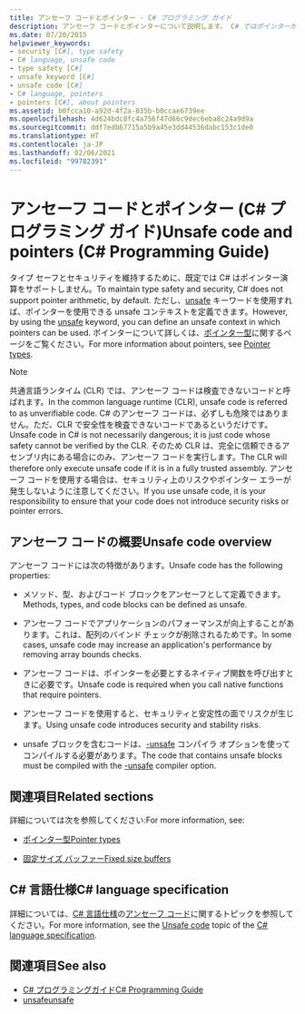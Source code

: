 ```yaml
---
title: アンセーフ コードとポインター - C# プログラミング ガイド
description: アンセーフ コードとポインターについて説明します。 C# ではポインターがサポートされていませんが、'unsafe' のキーワードでポインターを使用できる unsafe コンテキストを定義できます。
ms.date: 07/20/2015
helpviewer_keywords:
- security [C#], type safety
- C# language, unsafe code
- type safety [C#]
- unsafe keyword [C#]
- unsafe code [C#]
- C# language, pointers
- pointers [C#], about pointers
ms.assetid: b0fcca10-a92d-4f2a-835b-b0ccae6739ee
ms.openlocfilehash: 4d624bdc8fc4a756f47d66c9dec6eba8c24a9d9a
ms.sourcegitcommit: ddf7edb67715a5b9a45e3dd44536dabc153c1de0
ms.translationtype: HT
ms.contentlocale: ja-JP
ms.lasthandoff: 02/06/2021
ms.locfileid: "99782391"
---
```

# <a name="unsafe-code-and-pointers-c-programming-guide"></a><span data-ttu-id="07258-104">アンセーフ コードとポインター (C# プログラミング ガイド)</span><span class="sxs-lookup"><span data-stu-id="07258-104">Unsafe code and pointers (C# Programming Guide)</span></span>

<span data-ttu-id="07258-105">タイプ セーフとセキュリティを維持するために、既定では C# はポインター演算をサポートしません。</span><span class="sxs-lookup"><span data-stu-id="07258-105">To maintain type safety and security, C# does not support pointer arithmetic, by default.</span></span> <span data-ttu-id="07258-106">ただし、[unsafe](../../language-reference/keywords/unsafe.md) キーワードを使用すれば、ポインターを使用できる unsafe コンテキストを定義できます。</span><span class="sxs-lookup"><span data-stu-id="07258-106">However, by using the [unsafe](../../language-reference/keywords/unsafe.md) keyword, you can define an unsafe context in which pointers can be used.</span></span> <span data-ttu-id="07258-107">ポインターについて詳しくは、[ポインター型](pointer-types.md)に関するページをご覧ください。</span><span class="sxs-lookup"><span data-stu-id="07258-107">For more information about pointers, see [Pointer types](pointer-types.md).</span></span>  
  
> [!NOTE]
> <span data-ttu-id="07258-108">共通言語ランタイム (CLR) では、アンセーフ コードは検査できないコードと呼ばれます。</span><span class="sxs-lookup"><span data-stu-id="07258-108">In the common language runtime (CLR), unsafe code is referred to as unverifiable code.</span></span> <span data-ttu-id="07258-109">C# のアンセーフ コードは、必ずしも危険ではありません。ただ、CLR で安全性を検査できないコードであるというだけです。</span><span class="sxs-lookup"><span data-stu-id="07258-109">Unsafe code in C# is not necessarily dangerous; it is just code whose safety cannot be verified by the CLR.</span></span> <span data-ttu-id="07258-110">そのため CLR は、完全に信頼できるアセンブリ内にある場合にのみ、アンセーフ コードを実行します。</span><span class="sxs-lookup"><span data-stu-id="07258-110">The CLR will therefore only execute unsafe code if it is in a fully trusted assembly.</span></span> <span data-ttu-id="07258-111">アンセーフ コードを使用する場合は、セキュリティ上のリスクやポインター エラーが発生しないように注意してください。</span><span class="sxs-lookup"><span data-stu-id="07258-111">If you use unsafe code, it is your responsibility to ensure that your code does not introduce security risks or pointer errors.</span></span>  
  
## <a name="unsafe-code-overview"></a><span data-ttu-id="07258-112">アンセーフ コードの概要</span><span class="sxs-lookup"><span data-stu-id="07258-112">Unsafe code overview</span></span>

<span data-ttu-id="07258-113">アンセーフ コードには次の特徴があります。</span><span class="sxs-lookup"><span data-stu-id="07258-113">Unsafe code has the following properties:</span></span>

- <span data-ttu-id="07258-114">メソッド、型、およびコード ブロックをアンセーフとして定義できます。</span><span class="sxs-lookup"><span data-stu-id="07258-114">Methods, types, and code blocks can be defined as unsafe.</span></span>

- <span data-ttu-id="07258-115">アンセーフ コードでアプリケーションのパフォーマンスが向上することがあります。これは、配列のバインド チェックが削除されるためです。</span><span class="sxs-lookup"><span data-stu-id="07258-115">In some cases, unsafe code may increase an application's performance by removing array bounds checks.</span></span>

- <span data-ttu-id="07258-116">アンセーフ コードは、ポインターを必要とするネイティブ関数を呼び出すときに必要です。</span><span class="sxs-lookup"><span data-stu-id="07258-116">Unsafe code is required when you call native functions that require pointers.</span></span>

- <span data-ttu-id="07258-117">アンセーフ コードを使用すると、セキュリティと安定性の面でリスクが生じます。</span><span class="sxs-lookup"><span data-stu-id="07258-117">Using unsafe code introduces security and stability risks.</span></span>

- <span data-ttu-id="07258-118">unsafe ブロックを含むコードは、[-unsafe](../../language-reference/compiler-options/unsafe-compiler-option.md) コンパイラ オプションを使ってコンパイルする必要があります。</span><span class="sxs-lookup"><span data-stu-id="07258-118">The code that contains unsafe blocks must be compiled with the [-unsafe](../../language-reference/compiler-options/unsafe-compiler-option.md) compiler option.</span></span>
  
## <a name="related-sections"></a><span data-ttu-id="07258-119">関連項目</span><span class="sxs-lookup"><span data-stu-id="07258-119">Related sections</span></span>

<span data-ttu-id="07258-120">詳細については次を参照してください:</span><span class="sxs-lookup"><span data-stu-id="07258-120">For more information, see:</span></span>

- [<span data-ttu-id="07258-121">ポインター型</span><span class="sxs-lookup"><span data-stu-id="07258-121">Pointer types</span></span>](pointer-types.md)

- [<span data-ttu-id="07258-122">固定サイズ バッファー</span><span class="sxs-lookup"><span data-stu-id="07258-122">Fixed size buffers</span></span>](fixed-size-buffers.md)

## <a name="c-language-specification"></a><span data-ttu-id="07258-123">C# 言語仕様</span><span class="sxs-lookup"><span data-stu-id="07258-123">C# language specification</span></span>

<span data-ttu-id="07258-124">詳細については、[C# 言語仕様](~/_csharplang/spec/introduction.md)の[アンセーフ コード](~/_csharplang/spec/unsafe-code.md)に関するトピックを参照してください。</span><span class="sxs-lookup"><span data-stu-id="07258-124">For more information, see the [Unsafe code](~/_csharplang/spec/unsafe-code.md) topic of the [C# language specification](~/_csharplang/spec/introduction.md).</span></span>
  
## <a name="see-also"></a><span data-ttu-id="07258-125">関連項目</span><span class="sxs-lookup"><span data-stu-id="07258-125">See also</span></span>

- [<span data-ttu-id="07258-126">C# プログラミングガイド</span><span class="sxs-lookup"><span data-stu-id="07258-126">C# Programming Guide</span></span>](../index.md)
- [<span data-ttu-id="07258-127">unsafe</span><span class="sxs-lookup"><span data-stu-id="07258-127">unsafe</span></span>](../../language-reference/keywords/unsafe.md)
